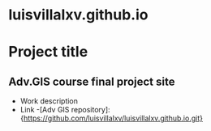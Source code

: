 # luisvillalxv.github.io
# Project title
## Adv.GIS course final project site
- Work description
- Link
-[Adv GIS repository]:{https://github.com/luisvillalxv/luisvillalxv.github.io.git}
